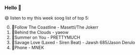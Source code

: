### Hello 👋

😄 listen to my this week soog list of top 5:

0. 🌈Follow The Coastline - Masetti/The Jokerr
1. 🌈Behind the Clouds - yaeow
2. 🌈Summer on You - PRETTYMUCH
3. 🌈Savage Love (Laxed - Siren Beat) - Jawsh 685/Jason Derulo
4. 🌈Phone - MNEK

